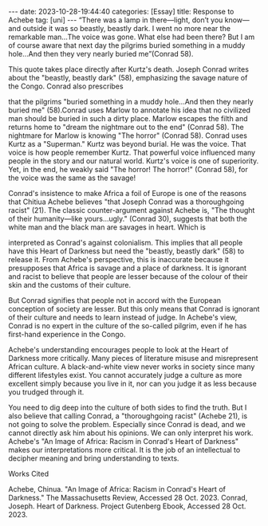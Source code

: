 --- date: 2023-10-28-19:44:40 categories: [Essay] title: Response to Achebe
tag: [uni] --- “There was a lamp in there—light, don’t you know—and outside it
was so beastly, beastly dark. I went no more near the remarkable man…The voice
was gone. What else had been there? But I am of course aware that next day the
pilgrims buried something in a muddy hole…And then they very nearly buried
me”(Conrad 58).

This quote takes place directly after Kurtz's death. Joseph Conrad writes about
the "beastly, beastly dark" (58), emphasizing the savage nature of the Congo.
Conrad also prescribes

that the pilgrims "buried something in a muddy hole…And then they nearly buried
me" (58).Conrad uses Marlow to annotate his idea that no civilized man should
be buried in such a dirty place. Marlow escapes the filth and returns home to
"dream the nightmare out to the end" (Conrad 58). The nightmare for Marlow is
knowing "The horror" (Conrad 58). Conrad uses Kurtz as a "Superman." Kurtz was
beyond burial. He was the voice. That voice is how people remember Kurtz. That
powerful voice influenced many people in the story and our natural world.
Kurtz's voice is one of superiority. Yet, in the end, he weakly said "The
horror! The horror!" (Conrad 58), for the voice was the same as the savage!

Conrad's insistence to make Africa a foil of Europe is one of the reasons that
Chitiua Achebe believes "that Joseph Conrad was a thoroughgoing racist" (21).
The classic counter-argument against Achebe is, "The thought of their
humanity—like yours…ugly." (Conrad 30), suggests that both the white man and
the black man are savages in heart. Which is

interpreted as Conrad's against colonialism. This implies that all people have
this Heart of Darkness but need the "beastly, beastly dark" (58) to release it.
From Achebe's perspective, this is inaccurate because it presupposes that
Africa is savage and a place of darkness. It is ignorant and racist to believe
that people are lesser because of the colour of their skin and the customs of
their culture.

But Conrad signifies that people not in accord with the European conception of
society are lesser. But this only means that Conrad is ignorant of their
culture and needs to learn instead of judge. In Achebe's view, Conrad is no
expert in the culture of the so-called pilgrim, even if he has first-hand
experience in the Congo.

Achebe's understanding encourages people to look at the Heart of Darkness more
critically. Many pieces of literature misuse and misrepresent African culture.
A black-and-white view never works in society since many different lifestyles
exist. You cannot accurately judge a culture as more excellent simply because
you live in it, nor can you judge it as less because you trudged through it.

You need to dig deep into the culture of both sides to find the truth. But I
also believe that calling Conrad, a "thoroughgoing racist" (Achebe 21), is not
going to solve the problem. Especially since Conrad is dead, and we cannot
directly ask him about his opinions. We can only interpret his work. Achebe's
"An Image of Africa: Racism in Conrad's Heart of Darkness" makes our
interpretations more critical. It is the job of an intellectual to decipher
meaning and bring understanding to texts.

Works Cited

Achebe, Chinua. "An Image of Africa: Racism in Conrad's Heart of Darkness." The
Massachusetts Review, Accessed 28 Oct. 2023. Conrad, Joseph. Heart of Darkness.
Project Gutenberg Ebook, Accessed 28 Oct. 2023.
